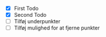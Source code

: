  - [x] First Todo
 - [x] Second Todo
 - [ ] Tilføj underpunkter
 - [ ] Tilføj mulighed for at fjerne punkter
